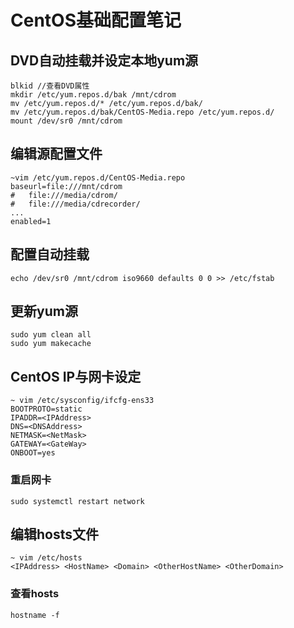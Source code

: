 # CentOS基础配置笔记

## DVD自动挂载并设定本地yum源
``` shell {.line-numbers}
blkid //查看DVD属性
mkdir /etc/yum.repos.d/bak /mnt/cdrom
mv /etc/yum.repos.d/* /etc/yum.repos.d/bak/
mv /etc/yum.repos.d/bak/CentOS-Media.repo /etc/yum.repos.d/
mount /dev/sr0 /mnt/cdrom
```
## 编辑源配置文件
``` vim
~vim /etc/yum.repos.d/CentOS-Media.repo
baseurl=file:///mnt/cdrom
#	file:///media/cdrom/
#	file:///media/cdrecorder/
...
enabled=1
```

## 配置自动挂载
``` shell {.line-numbers}
echo /dev/sr0 /mnt/cdrom iso9660 defaults 0 0 >> /etc/fstab
```

## 更新yum源
``` shell {.line-numbers}
sudo yum clean all
sudo yum makecache
```

## CentOS IP与网卡设定
``` vim
~ vim /etc/sysconfig/ifcfg-ens33
BOOTPROTO=static
IPADDR=<IPAddress>
DNS=<DNSAddress>
NETMASK=<NetMask>
GATEWAY=<GateWay>
ONBOOT=yes
```
### 重启网卡
``` shell {.line-numbers}
sudo systemctl restart network
```

## 编辑hosts文件
``` vim
~ vim /etc/hosts
<IPAddress> <HostName> <Domain> <OtherHostName> <OtherDomain>
```
### 查看hosts
``` shell {.line-numbers}
hostname -f
```
